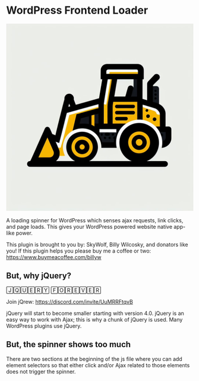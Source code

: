 # WordPress Frontend Loader

![image](https://github.com/zerosonesfun/wordpress-frontend-loader/blob/main/fel-icon.jpeg)

A loading spinner for WordPress which senses ajax requests, link clicks, and page loads. This gives your WordPress powered website native app-like power.

This plugin is brought to you by: SkyWolf, Billy Wilcosky, and donators like you! If this plugin helps you please buy me a coffee or two: https://www.buymeacoffee.com/billyw

## But, why jQuery?
🄹🅀🅄🄴🅁🅈 🄵🄾🅁🄴🅅🄴🅁

Join jQrew: https://discord.com/invite/UuMRRFtqvB

jQuery will start to become smaller starting with version 4.0. jQuery is an easy way to work with Ajax; this is why a chunk of jQuery is used. Many WordPress plugins use jQuery.

## But, the spinner shows too much

There are two sections at the beginning of the js file where you can add element selectors so that either click and/or Ajax related to those elements does not trigger the spinner.
